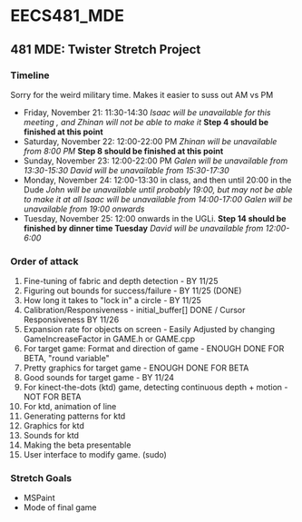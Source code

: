 EECS481_MDE
===========

481 MDE: Twister Stretch Project
--------------------------------

### Timeline
Sorry for the weird military time. Makes it easier to suss out AM vs PM
* Friday, November 21: 11:30-14:30
*Isaac will be unavailable for this meeting*
*, and Zhinan will not be able to make it*
**Step 4 should be finished at this point**
* Saturday, November 22: 12:00-22:00 PM
*Zhinan will be unavailable from 8:00 PM*
**Step 8 should be finished at this point**
* Sunday, November 23: 12:00-22:00 PM
*Galen will be unavailable from 13:30-15:30*
*David will be unavailable from 15:30-17:30*
* Monday, November 24: 12:00-13:30 in class, and then until 20:00 in the Dude
*John will be unavailable until probably 19:00, but may not be able to make it at all*
*Isaac will be unavailable from 14:00-17:00*
*Galen will be unavailable from 19:00 onwards*
* Tuesday, November 25: 12:00 onwards in the UGLi.
**Step 14 should be finished by dinner time Tuesday**
*David will be unavailable from 12:00-6:00*

### Order of attack
1. Fine-tuning of fabric and depth detection    - BY 11/25
2. Figuring out bounds for success/failure      - BY 11/25 (DONE)
3. How long it takes to "lock in" a circle      - BY 11/25
4. Calibration/Responsiveness                   - initial_buffer[] DONE / Cursor Responsiveness BY 11/26
5. Expansion rate for objects on screen         - Easily Adjusted by changing GameIncreaseFactor in GAME.h or GAME.cpp
6. For target game: Format and direction of game  - ENOUGH DONE FOR BETA, "round variable"
7. Pretty graphics for target game              - ENOUGH DONE FOR BETA
8. Good sounds for target game                  - BY 11/24
9. For kinect-the-dots (ktd) game, detecting continuous depth + motion    - NOT FOR BETA
10. For ktd, animation of line
11. Generating patterns for ktd
13. Graphics for ktd
14. Sounds for ktd
15. Making the beta presentable
16. User interface to modify game. (sudo)

### Stretch Goals
* MSPaint
* Mode of final game
